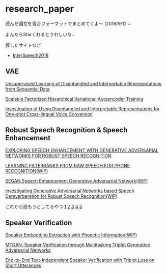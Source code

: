 # research_paper
読んだ論文を落合フォーマットでまとめてくよ〜 (2018/9/12 ~ 


よんだらStarくれるとうれしいな...

探したサイトなど
- [InterSpeech2018](https://www.isca-speech.org/archive/Interspeech_2018/)

## VAE
[Unsupervised Learning of Disentangled and Interpretable Representations from Sequential Data](https://github.com/supikiti/research_paper/blob/master/Unsupervised_Learning_of_Disentangled_and_Interpretable_Representations_from_Sequential_Data.md)

[Scalable Factorized Hierarchical Variational Autoencoder Training](https://github.com/supikiti/research_paper/blob/master/Scalable_Factorized_Hierarchical_Variational_Autoencoder_Training.md)

[
Investigation of Using Disentangled and Interpretable Representations for One-shot Cross-lingual Voice Conversion](https://github.com/supikiti/research_paper/blob/master/Investigation_of_using_disentangled_and_interpretable_representations_for_one-shot_cross-lingual_voice_conversion.md)

## Robust Speech Recognition & Speech Enhancement
[EXPLORING SPEECH ENHANCEMENT WITH GENERATIVE ADVERSARIAL NETWORKS FOR ROBUST SPEECH RECOGNITION](https://github.com/supikiti/research_paper/blob/master/EXPLORING_SPEECH_ENHANCEMENT_WITH_GENERATIVE_ADVERSARIAL_NETWORKS_FOR_ROBUST_SPEECH_RECOGNITION.md)

[LEARNING FILTERBANKS FROM RAW SPEECH FOR PHONE RECOGNITION(WIP)](https://github.com/supikiti/research_paper/edit/master/LEARNING_FILTERBANKS_FROM_RAW_SPEECH_FOR_PHONE_RECOGNITION.md)

[SEGAN Speech Enhancement Generative Adversarial Network(WIP)](https://github.com/supikiti/research_paper/blob/master/SEGAN_Speech_Enhancement_Generative_Adversarial_Network.md)

[Investigating Generative Adversarial Networks based Speech Dereverberation for Robust Speech Recognition(WIP)](https://github.com/supikiti/research_paper/blob/master/Investigating_Generative_Adversarial_Networks_based_Speech_Dereverberation_for_Robust_Speech_Recognition.md)

これから読もうとしてるやつ
[1](https://www.isca-speech.org/archive/Interspeech_2018/pdfs/1294.pdf)
[2](https://www.isca-speech.org/archive/Interspeech_2018/pdfs/1405.pdf)
[3](https://www.isca-speech.org/archive/Interspeech_2018/pdfs/1223.pdf)
[4](https://www.isca-speech.org/archive/Interspeech_2018/pdfs/1097.pdf)
[5](https://www.isca-speech.org/archive/Interspeech_2018/pdfs/1928.pdf)

## Speaker Verification
[Speaker Embedding Extraction with Phonetic Information(WIP)](https://github.com/supikiti/research_paper/blob/master/Speaker_Embedding_Extraction_with_Phonetic_Information.md)

[MTGAN: Speaker Verification through Multitasking Triplet
Generative Adversarial Networks](https://github.com/supikiti/research_paper/blob/master/MTGAN-Speaker_Verification_through_Multitasking_Triplet_Generative_Adversarial_Network.md)

[End-to-End Text-Independent Speaker Verification with Triplet Loss on Short
Utterances](https://github.com/supikiti/research_paper/blob/master/End-to-End_Text-Independent_Speaker_Verification_with_Triplet_Loss_on_Short_Utterances.md)
